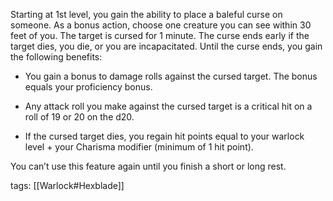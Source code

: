 Starting at 1st level, you gain the ability to place a baleful curse on someone. As a bonus action, choose one creature you can see within 30 feet of you. The target is cursed for 1 minute. The curse ends early if the target dies, you die, or you are incapacitated. Until the curse ends, you gain the following benefits:

-   You gain a bonus to damage rolls against the cursed target. The bonus equals your proficiency bonus.

-   Any attack roll you make against the cursed target is a critical hit on a roll of 19 or 20 on the d20.

-   If the cursed target dies, you regain hit points equal to your warlock level + your Charisma modifier (minimum of 1 hit point).

You can’t use this feature again until you finish a short or long rest.

tags: [[Warlock#Hexblade]]